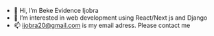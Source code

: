 - 👋 Hi, I’m Beke Evidence Ijobra
- 👀 I’m interested in web development using React/Next js and Django
- 📫 ijobra20@gmail.com is my email adress. Please contact me

<!---
evidencebeke/evidencebeke is a ✨ special ✨ repository because its `README.md` (this file) appears on your GitHub profile.
You can click the Preview link to take a look at your changes.
--->
